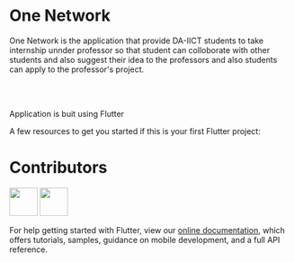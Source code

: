 # One Network
One Network is the application that provide DA-IICT students to take internship unnder professor so that student can colloborate with other students and also suggest their idea to the professors and also students can apply to the professor's project.

</br>
</br>

Application is buit using Flutter

A few resources to get you started if this is your first Flutter project:

# Contributors
<a href="https://sourcerer.io/vishweshsoni"><img src="https://avatars3.githubusercontent.com/u/19241147?v=4" height="50px" width="50px" alt=""/></a>
<a href="https://sourcerer.io/taher27"><img src="https://avatars1.githubusercontent.com/u/34998783?v=4" height="50px" width="50px" alt=""/></a>

For help getting started with Flutter, view our 
[online documentation](https://flutter.io/docs), which offers tutorials, 
samples, guidance on mobile development, and a full API reference.

